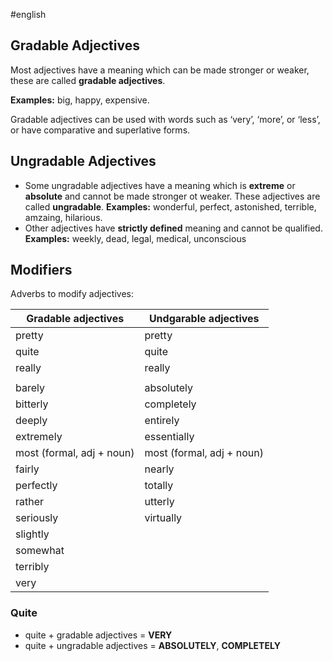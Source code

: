 #english 
## Gradable Adjectives
Most adjectives have a meaning which can be made stronger or weaker, these are called **gradable adjectives**. 

**Examples:** big, happy, expensive.

Gradable adjectives can be used with words such as ‘very’, ‘more’, or ‘less’, or have comparative and superlative forms.

## Ungradable Adjectives
- Some ungradable adjectives have a meaning which is **extreme** or **absolute** and cannot be made stronger ot weaker. These adjectives are called **ungradable**. 
	**Examples:** wonderful, perfect, astonished, terrible, amzaing, hilarious.
- Other adjectives have **strictly defined** meaning and cannot be qualified. 
	**Examples:** weekly, dead, legal, medical, unconscious
## Modifiers
Adverbs to modify adjectives:

| Gradable adjectives       | Undgarable adjectives     |
| ------------------------- | ------------------------- |
| pretty                    | pretty                    |
| quite                     | quite                     |
| really                    | really                    |
|                           |                           |
| barely                    | absolutely                |
| bitterly                  | completely                |
| deeply                    | entirely                  |
| extremely                 | essentially               |
| most (formal, adj + noun) | most (formal, adj + noun) |
| fairly                    | nearly                    |
| perfectly                 | totally                   |
| rather                    | utterly                   |
| seriously                 | virtually                 |
| slightly                  |                           |
| somewhat                  |                           |
| terribly                  |                           |
| very                      |                           |
### Quite
- quite + gradable adjectives = **VERY**
- quite + ungradable adjectives = **ABSOLUTELY**, **COMPLETELY**